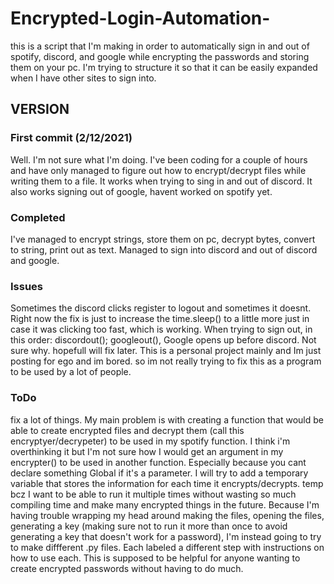 # Encrypted-Login-Automation-
this is a script that I'm making in order to automatically sign in and out of spotify, discord, and google while encrypting the passwords and storing them on your pc. I'm trying to structure it so that it can be easily expanded when I have other sites to sign into.  
## VERSION
### First commit (2/12/2021)
Well. I'm not sure what I'm doing. I've been coding for a couple of hours and have only managed to figure out how to encrypt/decrypt files while writing them to a file. It works when trying to sing in and out of discord. It also works signing out of google, havent worked on spotify yet.
### Completed
I've managed to encrypt strings, store them on pc, decrypt bytes, convert to string, print out as text. 
Managed to sign into discord and out of discord and google. 
### Issues
Sometimes the discord clicks register to logout and sometimes it doesnt. Right now the fix is just to increase the time.sleep() to a little more just in case it was clicking too fast, which is working.
When trying to sign out, in this order: discordout(); googleout(), Google opens up before discord. Not sure why. hopefull will fix later. This is a personal project mainly and Im just posting for ego and im bored. so im not really trying to fix this as a program to be used by a lot of people.
### ToDo
fix a lot of things. 
My main problem is with creating a function that would be able to create encrypted files and decrypt them (call this encryptyer/decrypeter) to be used in my spotify function. I think i'm overthinking it but I'm not sure how I would get an argument in my encrypter() to be used in another function. Especially because you cant declare something Global if it's a parameter. 
I will try to add a temporary variable that stores the information for each time it encrypts/decrypts. temp bcz I want to be able to run it multiple times without wasting so much compiling time and make many encrypted things in the future.
Because I'm having trouble wrapping my head around making the files, opening the files, generating a key (making sure not to run it more than once to avoid generating a key that doesn't work for a password), I'm instead going to try to make diffferent .py files. Each labeled a different step with instructions on how to use each. This is supposed to be helpful for anyone wanting to create encrypted passwords without having to do much.
